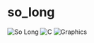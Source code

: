 # so_long
![So Long](https://img.shields.io/badge/42-miniRT-blue)
![C](https://img.shields.io/badge/Language-C-brightgreen)
![Graphics](https://img.shields.io/badge/Graphics-2D%20Game-red)
